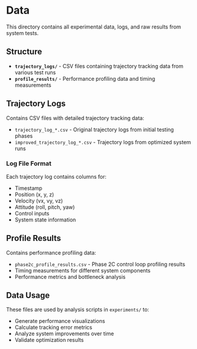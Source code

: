 # Data

This directory contains all experimental data, logs, and raw results from system tests.

## Structure

- **`trajectory_logs/`** - CSV files containing trajectory tracking data from various test runs
- **`profile_results/`** - Performance profiling data and timing measurements

## Trajectory Logs

Contains CSV files with detailed trajectory tracking data:

- `trajectory_log_*.csv` - Original trajectory logs from initial testing phases
- `improved_trajectory_log_*.csv` - Trajectory logs from optimized system runs

### Log File Format
Each trajectory log contains columns for:
- Timestamp
- Position (x, y, z)
- Velocity (vx, vy, vz)
- Attitude (roll, pitch, yaw)
- Control inputs
- System state information

## Profile Results

Contains performance profiling data:
- `phase2c_profile_results.csv` - Phase 2C control loop profiling results
- Timing measurements for different system components
- Performance metrics and bottleneck analysis

## Data Usage

These files are used by analysis scripts in `experiments/` to:
- Generate performance visualizations
- Calculate tracking error metrics
- Analyze system improvements over time
- Validate optimization results
